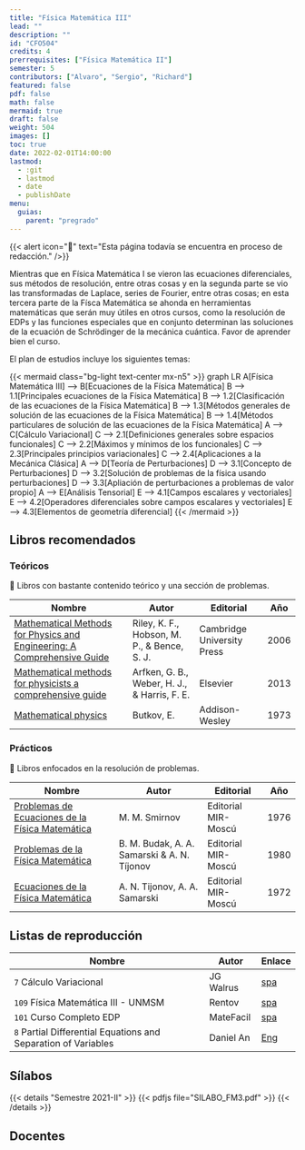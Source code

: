 ```yaml
---
title: "Física Matemática III"
lead: ""
description: ""
id: "CFO504"
credits: 4
prerrequisites: ["Física Matemática II"]
semester: 5
contributors: ["Alvaro", "Sergio", "Richard"]
featured: false
pdf: false
math: false
mermaid: true
draft: false
weight: 504
images: []
toc: true
date: 2022-02-01T14:00:00
lastmod:
  - :git
  - lastmod
  - date
  - publishDate
menu:
  guias:
    parent: "pregrado"
---
```


{{< alert icon="🔔" text="Esta página todavía se encuentra en proceso de redacción." />}}

Mientras que en Física Matemática I se vieron las ecuaciones diferenciales, sus métodos de resolución, entre otras cosas y en la segunda parte se vio las transformadas de Laplace, series de Fourier, entre otras cosas; en esta tercera parte de la Físca Matemática se ahonda en herramientas matemáticas que serán muy útiles en otros cursos, como la resolución de EDPs y las funciones especiales que en conjunto determinan las soluciones de la ecuación de Schrödinger de la mecánica cuántica. Favor de aprender bien el curso.

El plan de estudios incluye los siguientes temas:

{{< mermaid class="bg-light text-center mx-n5" >}}
graph LR
A[Física Matemática III] --> B[Ecuaciones de la Física Matemática]
  B --> 1.1[Principales ecuaciones de la Física Matemática]
  B --> 1.2[Clasificación de las ecuaciones de la Física Matemática]
  B --> 1.3[Métodos generales de solución de las ecuaciones de la Física Matemática]
  B --> 1.4[Métodos particulares de solución de las ecuaciones de la Física Matemática]
A --> C[Cálculo Variacional]
  C --> 2.1[Definiciones generales sobre espacios funcionales]
  C --> 2.2[Máximos y mínimos de los funcionales]
  C --> 2.3[Principales principios variacionales]
  C --> 2.4[Aplicaciones a la Mecánica Clásica]
A --> D[Teoría de Perturbaciones]
  D --> 3.1[Concepto de Perturbaciones]
  D --> 3.2[Solución de problemas de la física usando perturbaciones]
  D --> 3.3[Apliación de perturbaciones a problemas de valor propio]
A --> E[Análisis Tensorial]
  E --> 4.1[Campos escalares y vectoriales]
  E --> 4.2[Operadores diferenciales sobre campos escalares y vectoriales]
  E --> 4.3[Elementos de geometría diferencial]
{{< /mermaid >}}

## Libros recomendados

### Teóricos

🔸 Libros con bastante contenido teórico y una sección de problemas.

|Nombre|Autor|Editorial|Año|
|------|-----|---------|---|
| [Mathematical Methods for Physics and Engineering: A Comprehensive Guide](https://drive.google.com/file/d/1GVju5w8OYXMqpT21dxzbs1sVgWODsx-y/view?usp=sharing) | Riley, K. F., Hobson, M. P., & Bence, S. J. | Cambridge University Press | 2006 |
| [Mathematical methods for physicists a comprehensive guide](https://drive.google.com/file/d/1rbSbMlxKHk18_oYvgbip8I4xQxdrkSzA/view?usp=sharing) | Arfken, G. B., Weber, H. J., & Harris, F. E. | Elsevier | 2013 |
| [Mathematical physics](https://drive.google.com/file/d/1TrjZifrx_xdmNt956yxC-hlttpbiCY-4/view?usp=sharing) | Butkov, E. | Addison-Wesley | 1973 |

### Prácticos

🔸 Libros enfocados en la resolución de problemas.

|Nombre|Autor|Editorial|Año|
|------|-----|---------|---|
| [Problemas de Ecuaciones de la Física Matemática](https://drive.google.com/file/d/1E16nSFGY7SP0HZvajPtvUdFxEsgHyNkq/view?usp=sharing) | M. M. Smirnov | Editorial MIR-Moscú | 1976 |
| [Problemas de la Física Matemática](https://drive.google.com/file/d/1E2jLoYrLm1VhphMxWYdVXaY6K7uXqlaN/view?usp=sharing) | B. M. Budak, A. A. Samarski & A. N. Tíjonov | Editorial MIR-Moscú | 1980 |
| [Ecuaciones de la Física Matemática](https://drive.google.com/file/d/1KiLZCQlzTCVKWCGP06QcrIdGABcQ8vs0/view?usp=sharing) | A. N. Tijonov, A. A. Samarski | Editorial MIR-Moscú | 1972 |

## Listas de reproducción

| Nombre | Autor | Enlace |
| ------ | ----- | ------ |
| ```7``` Cálculo Variacional | JG Walrus | [spa](https://youtube.com/playlist?list=PLCQC2nnvRCg3_iB9sedj2FikmQdRlZx_N) |
| ```109``` Física Matemática III - UNMSM | Rentov | [spa](https://youtube.com/playlist?list=PLK_B1a9wXn7dlNL2mkTzxCs2W8wvGfETb) |
| ```101``` Curso Completo EDP | MateFacil | [spa](https://youtube.com/playlist?list=PL9SnRnlzoyX05Y-DlDAoD4KwuHeNoP39F) |
| ```8``` Partial Differential Equations and Separation of Variables | Daniel An | [Eng](https://youtube.com/playlist?list=PLP1OdTlavJNvcONsgPope4qBJ7fdSYWtY) |

## Sílabos

{{< details "Semestre 2021-II" >}}
  {{< pdfjs file="SILABO_FM3.pdf" >}}
{{< /details >}}

## Docentes
